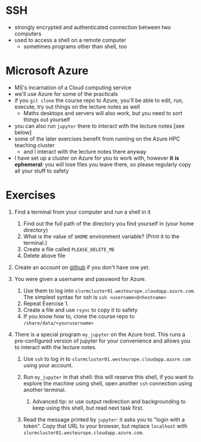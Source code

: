 SSH
===

-   strongly encrypted and authenticated connection between two computers
-   used to access a shell on a remote computer
    -   sometimes programs other than shell, too

Microsoft Azure
===============

-   MS's incarnation of a Cloud computing service
-   we'll use Azure for some of the practicals
-   if you `git clone` the course repo to Azure, you'll be able to edit, run, execute, try out things on the lecture notes as well
    -   Maths desktops and servers will also work, but you need to sort things out yourself
-   you can also run `jupyter` there to interact with the lecture notes \[see below\]
-   some of the later exercises benefit from running on the Azure HPC teaching cluster
    -   and I interact with the lecture notes there anyway
-   I have set up a cluster on Azure for you to work with, however **it** **is** **ephemeral**: you will lose files you leave there, so please regularly copy all your stuff to safety

Exercises
=========

1.  Find a terminal from your computer and run a shell in it
    1.  Find out the full path of the directory you find yourself in (your home directory)
    2.  What is the value of `$HOME` environment variable? (Print it to the terminal.)
    3.  Create a file called `PLEASE_DELETE_ME`
    4.  Delete above file

2.  Create an account on [github](https://www.github.com) if you don't have one yet.
3.  You were given a username and password for Azure.
    1.  Use them to log into `slurmcluster01.westeurope.cloudapp.azure.com`. The simplest syntax for ssh is `ssh
               <username>@<hostname>`
    2.  Repeat Exercise 1.
    3.  Create a file and use `rsync` to copy it to safety
    4.  If you know how to, clone the course repo to `/share/data/<yourusername>`

4.  There is a special program `my_jupyter` on the Azure host. This runs a pre-configured version of jupyter for your convenience and allows you to interact with the lecture notes.
    1.  Use `ssh` to log in to `slurmcluster01.westeurope.cloudapp.azure.com` using your account.
    2.  Run `my_jupyter` in that shell: this will reserve this shell, if you want to explore the machine using shell, open another `ssh` connection using another terminal.
        1.  Advanced tip: or use output redirection and backgrounding to keep using this shell, but read next task first.

    3.  Read the message printed by `jupyter`: it asks you to "login with a token". Copy that URL to your browser, but replace `localhost` with `slurmcluster01.westeurope.cloudapp.azure.com`.

